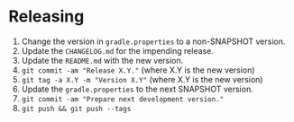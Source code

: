 Releasing
=========

 1. Change the version in `gradle.properties` to a non-SNAPSHOT version.
 2. Update the `CHANGELOG.md` for the impending release.
 3. Update the `README.md` with the new version.
 4. `git commit -am "Release X.Y."` (where X.Y is the new version)
 5. `git tag -a X.Y -m "Version X.Y"` (where X.Y is the new version)
 6. Update the `gradle.properties` to the next SNAPSHOT version.
 7. `git commit -am "Prepare next development version."`
 8. `git push && git push --tags`
